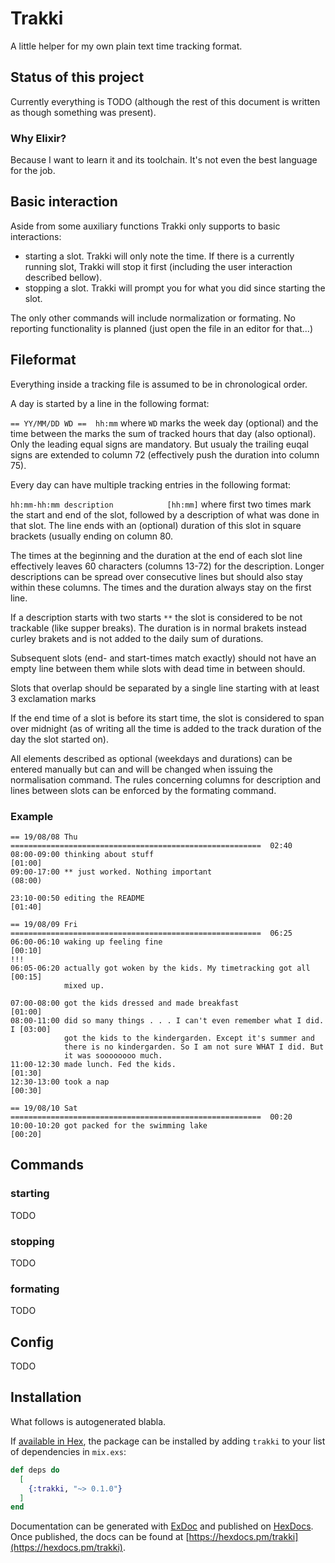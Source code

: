 # Trakki

A little helper for my own plain text time tracking format.

## Status of this project

Currently everything is TODO (although the rest of this document is written as though something was present).

### Why Elixir?

Because I want to learn it and its toolchain. It's not even the best language 
for the job.

## Basic interaction

Aside from some auxiliary functions Trakki only supports to basic interactions:

  * starting a slot. Trakki will only note the time. If there is a currently
    running slot, Trakki will stop it first (including the user interaction
    described bellow).
  * stopping a slot. Trakki will prompt you for what you did since starting the
    slot.

The only other commands will include normalization or formating. No reporting 
functionality is planned (just open the file in an editor for that...)

## Fileformat

Everything inside a tracking file is assumed to be in chronological order.

A day is started by a line in the following format:

`== YY/MM/DD WD ==  hh:mm` where `WD` marks the week day (optional) and the 
time between the marks the sum of tracked hours that day (also
optional). Only the leading equal signs are mandatory. But usualy the trailing euqal signs are extended to column 72 (effectively push the duration into column 75).

Every day can have multiple tracking entries in the following format:

`hh:mm-hh:mm description            [hh:mm]` where first two times mark the 
start and end of the slot, followed by a description of what was done in that slot. The line ends with an (optional) duration of this slot in square brackets (usually ending on column 80. 

The times at the beginning and the duration at the end of each slot line effectively leaves 60 characters (columns 13-72) for the description. Longer descriptions can be spread over consecutive lines but should also stay within these columns. The times and the duration always stay on the first line.

If a description starts with two starts `**` the slot is considered to be not trackable (like supper breaks). The duration is in normal brakets instead curley brakets and is not added to the daily sum of durations.

Subsequent slots (end- and start-times match exactly) should not have an empty line between them while slots with dead time in between should.

Slots that overlap should be separated by a single line starting with at least 3 exclamation marks

If the end time of a slot is before its start time, the slot is considered to 
span over midnight (as of writing all the time is added to the track duration
of the day the slot started on).

All elements described as optional (weekdays and durations) can be entered
manually but can and will be changed when issuing the normalisation command.
The rules concerning columns for description and lines between slots can be enforced by the formating command.

### Example

```
== 19/08/08 Thu ========================================================  02:40
08:00-09:00 thinking about stuff                                         [01:00]
09:00-17:00 ** just worked. Nothing important                            (08:00)

23:10-00:50 editing the README                                           [01:40]

== 19/08/09 Fri ========================================================  06:25
06:00-06:10 waking up feeling fine                                       [00:10]
!!!
06:05-06:20 actually got woken by the kids. My timetracking got all      [00:15]
            mixed up.

07:00-08:00 got the kids dressed and made breakfast                      [01:00]
08:00-11:00 did so many things . . . I can't even remember what I did. I [03:00]
            got the kids to the kindergarden. Except it's summer and 
            there is no kindergarden. So I am not sure WHAT I did. But
            it was soooooooo much.
11:00-12:30 made lunch. Fed the kids.                                    [01:30]
12:30-13:00 took a nap                                                   [00:30]

== 19/08/10 Sat ========================================================  00:20
10:00-10:20 got packed for the swimming lake                             [00:20]
```

## Commands

### starting

TODO

### stopping

TODO

### formating

TODO

## Config

TODO

## Installation

What follows is autogenerated blabla.

If [available in Hex](https://hex.pm/docs/publish), the package can be installed
by adding `trakki` to your list of dependencies in `mix.exs`:

```elixir
def deps do
  [
    {:trakki, "~> 0.1.0"}
  ]
end
```

Documentation can be generated with [ExDoc](https://github.com/elixir-lang/ex_doc)
and published on [HexDocs](https://hexdocs.pm). Once published, the docs can
be found at [https://hexdocs.pm/trakki](https://hexdocs.pm/trakki).

